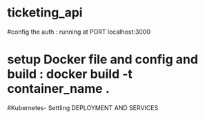 # ticketing_api
#config the auth : running at PORT localhost:3000
# setup Docker file and config and build : docker build -t container_name .
#Kubernetes- Settling DEPLOYMENT AND SERVICES
